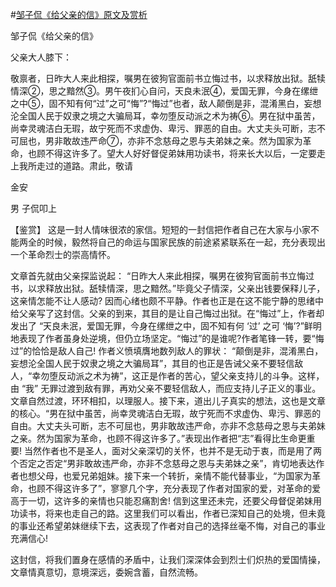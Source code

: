 #[邹子侃《给父亲的信》原文及赏析](https://www.vrrw.net/wx/10275.html)

邹子侃《给父亲的信》

父亲大人膝下：

敬禀者，日昨大人来此相探，嘱男在彼狗官面前书立悔过书，以求释放出狱。舐犊情深②，思之黯然③。男午夜扪心自问，天良未泯④，爱国无罪，今身在缧绁之中⑤，固不知有何“过”之可“悔”?“悔过”也者，敌人颠倒是非，混淆黑白，妄想沦全国人民于奴隶之境之大骗局耳，幸勿堕反动派之术为祷⑥。男在狱中虽苦，尚幸灵魂洁白无瑕，故宁死而不求虚伪、卑污、罪恶的自由。大丈夫头可断，志不可屈也，男非敢故违严命⑦，亦非不念慈母之恩与夫弟妹之亲。然为国家为革命，也顾不得这许多了。望大人好好督促弟妹用功读书，将来长大以后，一定要走上我所走过的道路。肃此，敬请

金安

男 子侃叩上



【鉴赏】 这是一封人情味很浓的家信。短短的一封信把作者自己在大家与小家不能两全的时候，毅然将自己的命运与国家民族的前途紧紧联系在一起，充分表现出一个革命烈士的崇高情怀。

文章首先就由父亲探监说起： “日昨大人来此相探，嘱男在彼狗官面前书立悔过书，以求释放出狱。舐犊情深，思之黯然。”毕竟父子情深，父亲出钱要保释儿子，这亲情怎能不让人感动? 因而心绪也颇不平静。作者也正是在这不能宁静的思绪中给父亲写了这封信。父亲的到来，其目的是让自己悔过出狱。在“悔过”上，作者却发出了 “天良未泯，爱国无罪，今身在缧绁之中，固不知有何 ‘过’ 之可 ‘悔’?”鲜明地表现了作者虽身处逆境，但仍立场坚定。“悔过”的是谁呢?作者笔锋一转，要“悔过”的恰恰是敌人自己! 作者义愤填膺地数列敌人的罪状： “颠倒是非，混淆黑白，妄想沦全国人民于奴隶之境之大骗局耳”，其目的也正是告诫父亲不要轻信敌人，“幸勿堕反动派之术为祷”，这正是作者的苦心，望父亲支持儿的斗争。这样，由 “我” 无罪过渡到敌有罪，再劝父亲不要轻信敌人，而应支持儿子正义的事业。文章自然过渡，环环相扣，以理服人。接下来，道出儿子真实的想法，这也是文章的核心。“男在狱中虽苦，尚幸灵魂洁白无瑕，故宁死而不求虚伪、卑污、罪恶的自由。大丈夫头可断，志不可屈也，男非敢故违严命，亦非不念慈母之恩与夫弟妹之亲。然为国家为革命，也顾不得这许多了。”表现出作者把“志”看得比生命更重要! 当然作者也不是圣人，面对父亲深切的关怀，也并不是无动于衷，而是用了两个否定之否定“男非敢故违严命，亦非不念慈母之恩与夫弟妹之亲”，肯切地表达作者也想父母，也爱兄弟姐妹。接下来一个转折，亲情不能代替事业，“为国家为革命，也顾不得这许多了”，寥寥几个字，充分表现了作者对国家的爱，对革命的爱高于一切，这许多的亲情也只能忍痛割舍! 信到这里还未完，还要父母督促弟妹用功读书，将来也走自己的路。这里我们可以看出，作者已深知自己的处境，但未竟的事业还希望弟妹继续下去，这表现了作者对自己的选择丝毫不悔，对自己的事业充满信心!

这封信，将我们置身在感情的矛盾中，让我们深深体会到烈士们炽热的爱国情操，文章情真意切，意境深远，委婉含蓄，自然流畅。


